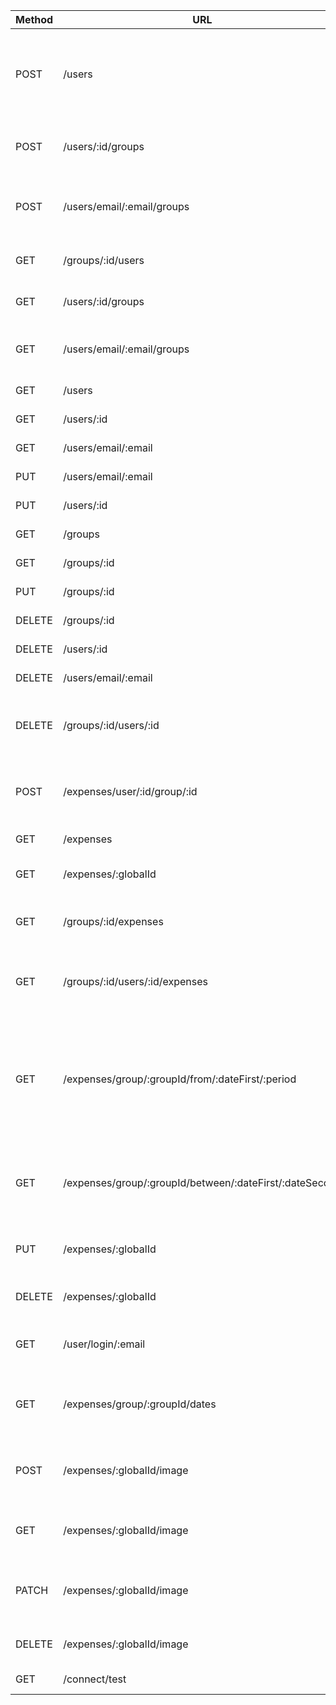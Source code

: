 | Method        | URL           | Action        |
| ------------- | ------------- | ------------- |
| POST | /users  | create a new User without Groups, body return login and password  |
| POST | /users/:id/groups  | create/add Group for a User  with the given Id|
| POST | /users/email/:email/groups  | create/add Group for a User  with the given Email|
| GET  | /groups/:id/users  | get all Users of a Group  |
| GET  | /users/:id/groups  | get all Groups of a User  |
| GET  | /users/email/:email/groups  | get all Groups of a User by Email|
| GET  | /users  | get all Users  |
| GET  | /users/:id  | get User by ID  |
| GET  | /users/email/:email  | get User by Email  |
| PUT  | /users/email/:email  | update User by Email  |
| PUT  | /users/:id  | update User by Id  |
| GET  | /groups  | get all Groups  |
| GET  | /groups/:id  | get Group by ID  |
| PUT  | /groups/:id  | update Group by ID  |
| DELETE  | /groups/:id  | delete Group by ID  |
| DELETE  | /users/:id  | delete User by ID  |
| DELETE  | /users/email/:email  | delete User by Email  |
| DELETE  | /groups/:id/users/:id  | delete User with the given ID from the given group  |
| POST  | /expenses/user/:id/group/:id  | create and expense with Group and User by IDs |
| GET  | /expenses  | get all Expenses  |
| GET  | /expenses/:globalId  | get all Expenses by global ID  |
| GET  | /groups/:id/expenses  | get all Expenses of the Group by ID  |
| GET  | /groups/:id/users/:id/expenses  | get all Expenses of the User in the Group by ID |
| GET  | /expenses/group/:groupId/from/:dateFirst/:period  | get all Expenses from Group from date inclusive to some period (day, week, month, year) |
| GET  | /expenses/group/:groupId/between/:dateFirst/:dateSecond  | get all Expenses from Group between two dates inclusive |
| PUT  | /expenses/:globalId  | update all Expenses name by global ID  |
| DELETE  | /expenses/:globalId  | delete all Expenses by global ID  |
| GET  | /user/login/:email  | login with the given Email and password  |
| GET  | /expenses/group/:groupId/dates  | get all dates when expenses occurred in the group  |
| POST  | /expenses/:globalId/image  | save Base64 encoded image for expense |
| GET  | /expenses/:globalId/image  | get Base64 encoded image for expense |
| PATCH  | /expenses/:globalId/image  | change Base64 encoded image for expense  |
| DELETE  | /expenses/:globalId/image  | delete image for expense |
| GET  | /connect/test  | connectivity test  |
